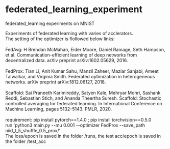 # federated_learning_experiment
federated_learning experiments on MNIST

Experiments of federated learning with varies of acclerators.<br>
The setting of the optimizer is flollowed below links:<br>
<br>
FedAvg: H Brendan McMahan, Eider Moore, Daniel Ramage, Seth Hampson, et al. Communication-efficient
learning of deep networks from decentralized data. arXiv preprint arXiv:1602.05629, 2016.<br>
<br>
FedProx: Tian Li, Anit Kumar Sahu, Manzil Zaheer, Maziar Sanjabi, Ameet Talwalkar, and Virginia Smith.
Federated optimization in heterogeneous networks. arXiv preprint arXiv:1812.06127, 2018.<br>
<br>
Scaffold: Sai Praneeth Karimireddy, Satyen Kale, Mehryar Mohri, Sashank Reddi, Sebastian Stich, and
Ananda Theertha Suresh. Scaffold: Stochastic controlled averaging for federated learning. In
International Conference on Machine Learning, pages 5132–5143. PMLR, 2020.<br>
<br>
requirement: pip install pytorch==1.4.0 ; pip install torchvision==0.5.0
<br>
run 'python3 main.py --mu 0.001 --optimizer FedProx --save_path niid_t_5_shuffle_0.5_prox/'
<br>
The loss/epoch is saved in the folder /runs, the test acc/epoch is saved in the folder /test_acc
